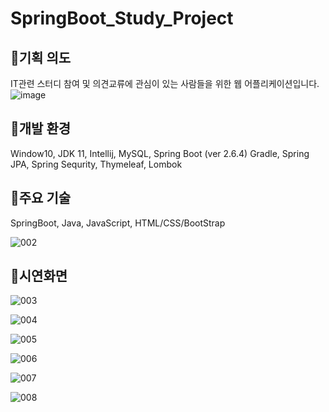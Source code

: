 # SpringBoot_Study_Project




## 🎈기획 의도
 IT관련 스터디 참여 및 의견교류에 관심이 있는 사람들을 위한 웹 어플리케이션입니다.
![image](https://user-images.githubusercontent.com/87368059/163926150-0eaf2eb0-5cd7-4f6b-852a-25653f87ca56.png)


## 🎈개발 환경
 Window10, JDK 11, Intellij, MySQL, Spring Boot (ver 2.6.4) Gradle, 
 Spring JPA, Spring Sequrity, Thymeleaf, Lombok
## 🎈주요 기술
 SpringBoot, Java, JavaScript, HTML/CSS/BootStrap
 
![002](https://user-images.githubusercontent.com/87368059/170905816-d8852b65-cb05-486b-954e-e61bdff12417.jpg)





## 🎈시연화면

![003](https://user-images.githubusercontent.com/87368059/170904306-acc59986-5951-4147-9a7f-8ebd6d6af98a.jpg)


![004](https://user-images.githubusercontent.com/87368059/170904319-b3666d77-a9a6-41fb-9fa9-516faa85c30d.jpg)


![005](https://user-images.githubusercontent.com/87368059/170904322-6e5a8f3c-fec5-4555-8cbf-134ef9ed651c.jpg)


![006](https://user-images.githubusercontent.com/87368059/170904334-a6ce3866-f4a7-40c0-9560-b341f0132855.jpg)


![007](https://user-images.githubusercontent.com/87368059/170904341-4fd58233-8f55-476d-b7ab-3b21058c4e7a.jpg)



![008](https://user-images.githubusercontent.com/87368059/170904347-c18bf449-790d-4c83-9ae1-fe837dbecdcb.jpg)
